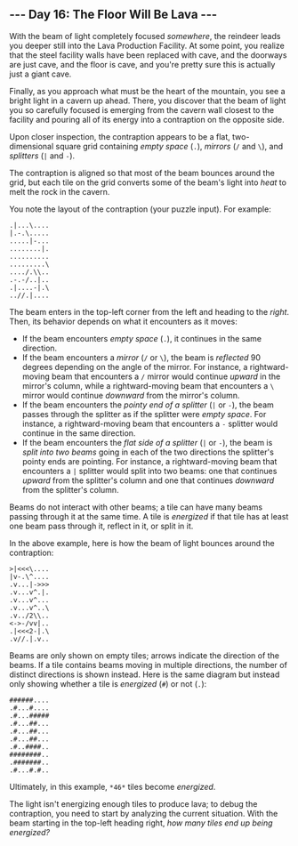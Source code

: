 ## --- Day 16: The Floor Will Be Lava ---

With the beam of light completely focused *somewhere*, the reindeer leads you deeper still into the Lava Production Facility. At some point, you realize that the steel facility walls have been replaced with cave, and the doorways are just cave, and the floor is cave, and you're pretty sure this is actually just a giant cave.

Finally, as you approach what must be the heart of the mountain, you see a bright light in a cavern up ahead. There, you discover that the beam of light you so carefully focused is emerging from the cavern wall closest to the facility and pouring all of its energy into a contraption on the opposite side.

Upon closer inspection, the contraption appears to be a flat, two-dimensional square grid containing *empty space* (`.`), *mirrors* (`/` and `\`), and *splitters* (`|` and `-`).

The contraption is aligned so that most of the beam bounces around the grid, but each tile on the grid converts some of the beam's light into *heat* to melt the rock in the cavern.

You note the layout of the contraption (your puzzle input). For example:

    .|...\....
    |.-.\.....
    .....|-...
    ........|.
    ..........
    .........\
    ..../.\\..
    .-.-/..|..
    .|....-|.\
    ..//.|....
    
The beam enters in the top-left corner from the left and heading to the *right*. Then, its behavior depends on what it encounters as it moves:

- If the beam encounters *empty space* (`.`), it continues in the same direction.
- If the beam encounters a *mirror* (`/` or `\`), the beam is *reflected* 90 degrees depending on the angle of the mirror. For instance, a rightward-moving beam that encounters a `/` mirror would continue *upward* in the mirror's column, while a rightward-moving beam that encounters a `\` mirror would continue *downward* from the mirror's column.
- If the beam encounters the *pointy end of a splitter* (`|` or `-`), the beam passes through the splitter as if the splitter were *empty space*. For instance, a rightward-moving beam that encounters a `-` splitter would continue in the same direction.
- If the beam encounters the *flat side of a splitter* (`|` or `-`), the beam is *split into two beams* going in each of the two directions the splitter's pointy ends are pointing. For instance, a rightward-moving beam that encounters a `|` splitter would split into two beams: one that continues *upward* from the splitter's column and one that continues *downward* from the splitter's column.

Beams do not interact with other beams; a tile can have many beams passing through it at the same time. A tile is *energized* if that tile has at least one beam pass through it, reflect in it, or split in it.

In the above example, here is how the beam of light bounces around the contraption:

    >|<<<\....
    |v-.\^....
    .v...|->>>
    .v...v^.|.
    .v...v^...
    .v...v^..\
    .v../2\\..
    <->-/vv|..
    .|<<<2-|.\
    .v//.|.v..
    
Beams are only shown on empty tiles; arrows indicate the direction of the beams. If a tile contains beams moving in multiple directions, the number of distinct directions is shown instead. Here is the same diagram but instead only showing whether a tile is *energized* (`#`) or not (`.`):

    ######....
    .#...#....
    .#...#####
    .#...##...
    .#...##...
    .#...##...
    .#..####..
    ########..
    .#######..
    .#...#.#..
    
Ultimately, in this example, `*46*` tiles become *energized*.

The light isn't energizing enough tiles to produce lava; to debug the contraption, you need to start by analyzing the current situation. With the beam starting in the top-left heading right, *how many tiles end up being energized?*